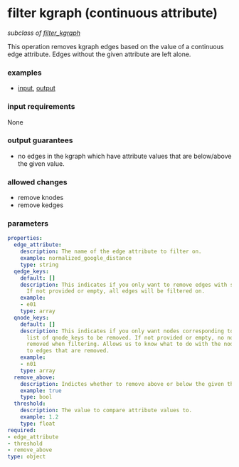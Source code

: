 # filter kgraph (continuous attribute)

_subclass of [filter_kgraph](./filter_kgraph.md)_

This operation removes kgraph edges based on the value of a continuous edge attribute. Edges without the given attribute are left alone.

### examples

- [input](../examples/fill_and_filter/messages/09_filtered_kgraph_attribute_input.json), [output](../examples/fill_and_filter/messages/10_filtered_kgraph_continuous_attribute_output.json)

### input requirements

None

### output guarantees

- no edges in the kgraph which have attribute values that are below/above the given value.

### allowed changes

- remove knodes
- remove kedges

### parameters

```yaml
properties:
  edge_attribute:
    description: The name of the edge attribute to filter on.
    example: normalized_google_distance
    type: string
  qedge_keys:
    default: []
    description: This indicates if you only want to remove edges with specific edge_keys.
      If not provided or empty, all edges will be filtered on.
    example:
    - e01
    type: array
  qnode_keys:
    default: []
    description: This indicates if you only want nodes corresponding to a specific
      list of qnode_keys to be removed. If not provided or empty, no nodes will be
      removed when filtering. Allows us to know what to do with the nodes connected
      to edges that are removed.
    example:
    - n01
    type: array
  remove_above:
    description: Indictes whether to remove above or below the given threshold.
    example: true
    type: bool
  threshold:
    description: The value to compare attribute values to.
    example: 1.2
    type: float
required:
- edge_attribute
- threshold
- remove_above
type: object
```
